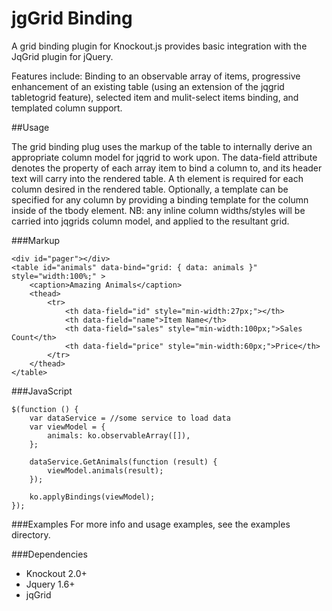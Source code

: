 # jgGrid Binding

A grid binding plugin for Knockout.js provides basic integration with the JqGrid plugin for jQuery.

Features include: Binding to an observable array of items, progressive enhancement of an existing table (using an extension of the jqgrid tabletogrid feature), selected item and mulit-select items binding, and templated column support.

##Usage

The grid binding plug uses the markup of the table to internally derive an appropriate column model for jqgrid to work upon. The data-field attribute denotes the property of each array item to bind a column to, and its header text will carry into the rendered table. A th element is required for each column desired in the rendered table. Optionally, a template can be specified for any column by providing a binding template for the column inside of the tbody element. NB: any inline column widths/styles will be carried into jqgrids column model, and applied to the resultant grid.

###Markup

    <div id="pager"></div>
    <table id="animals" data-bind="grid: { data: animals }" style="width:100%;" >
        <caption>Amazing Animals</caption>
        <thead> 
            <tr> 
                <th data-field="id" style="min-width:27px;"></th>
                <th data-field="name">Item Name</th> 
                <th data-field="sales" style="min-width:100px;">Sales Count</th> 
                <th data-field="price" style="min-width:60px;">Price</th> 
            </tr> 
        </thead> 
    </table>

###JavaScript

    $(function () {
        var dataService = //some service to load data
        var viewModel = {
            animals: ko.observableArray([]),
        };
 
        dataService.GetAnimals(function (result) {
            viewModel.animals(result);
        });
 
        ko.applyBindings(viewModel);
    });


###Examples
For more info and usage examples, see the examples directory.

###Dependencies
* Knockout 2.0+
* Jquery 1.6+
* jqGrid
